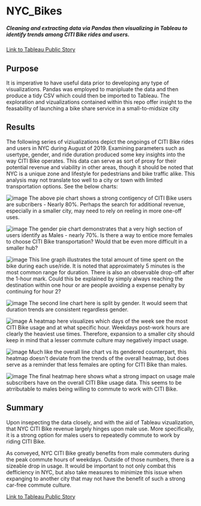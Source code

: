 # NYC_Bikes
##### Cleaning and extracting data via Pandas then visualizing in Tableau to identify trends among CITI Bike rides and users.
[Link to Tableau Public Story](https://public.tableau.com/app/profile/kellen6976/viz/CITI_Bike_Challenge/BikeshareFindings?publish=yes)

## Purpose
It is imperative to have useful data prior to developing any type of visualizations. Pandas was employed to manipluate the data and then produce a tidy CSV which could then be imported to Tableau. The exploration and vizualizations contained within this repo offer insight to the feasability of launching a bike share service in a small-to-midsize city

## Results
The following series of viziualizations depict the ongoings of CITI Bike rides and users in NYC during August of 2019. Examining parameters such as usertype, gender, and ride duration produced some key insights into the way CITI Bike operates. This data can serve as sort of proxy for their potential revenue and viability in other areas, though it should be noted that NYC is a unique zone and lifestyle for pedestrians and bike traffic alike. This analysis may not translate too well to a city or town with limited transportation options. See the below charts:

![image](https://user-images.githubusercontent.com/109499859/210006585-a5e9561a-87c6-4567-a17b-3644f40908dc.png)
The above pie chart shows a strong contigency of CITI Bike users are subcribers - Nearly 80%. Perhaps the search for additional revenue, especially in a smaller city, may need to rely on reeling in more one-off uses. 

![image](https://user-images.githubusercontent.com/109499859/210006605-6e5d6f71-2788-4aca-89fd-7be1c6f5b753.png)
The gender pie chart demonstrates that a very high section of users identify as Males - nearly 70%. Is there a way to entice more females to choose CITI Bike transportation? Would that be even more difficult in a smaller hub?

![image](https://user-images.githubusercontent.com/109499859/210006625-e653c012-370b-447c-8777-dc3258b52685.png)
This line graph illustrates the total amount of time spent on the bike during each use/ride. It is noted that approximately 5 minutes is the most common range for duration. There is also an observable drop-off after the 1-hour mark. Could this be explained by simply always reaching the destination within one hour or are people avoiding a expense penalty by continuing for hour 2?

![image](https://user-images.githubusercontent.com/109499859/210006653-e4642332-cf82-4ad4-b534-bbfc9d53444a.png)
The second line chart here is split by gender. It would seem that duration trends are consistent regardless gender.

![image](https://user-images.githubusercontent.com/109499859/210006822-3e852e9f-3398-46a4-8bef-82703a30d7f1.png)
A heatmap here visualizes which days of the week see the most CITI Bike usage and at what specific hour. Weekdays post-work hours are clearly the heaviest use times. Therefore, expansion to a smaller city should keep in mind that a lesser commute culture may negatively impact usage.

![image](https://user-images.githubusercontent.com/109499859/210006853-780b76f5-b158-43ec-935d-378ab81c620d.png)
Much like the overall line chart vs its gendered counterpart, this heatmap doesn't deviate from the trends of the overall heatmap, but does serve as a reminder that less females are opting for CITI Bike than males.

![image](https://user-images.githubusercontent.com/109499859/210006968-81682b2b-0ee3-4789-bc18-96ff429f6ba6.png)
The final heatmap here shows what a strong impact on usage male subscribers have on the overall CITI Bike usage data. This seems to be atrributable to males being willing to commute to work with CITI Bike.


## Summary

Upon insepecting the data closely, and with the aid of Tableau vizualization, that NYC CITI Bike revenue largely hinges upon male use. More specifically, it is a strong option for males users to repeatedly commute to work by riding CITI Bike. 

As conveyed, NYC CITI Bike greatly benefits from male commuters during the peak commute hours of weekdays. Outside of those numbers, there is a sizeable drop in usage. It would be important to not only combat this defficiency in NYC, but also take measures to minimize this issue when expanging to another city that may not have the benefit of such a strong car-free commute culture. 

[Link to Tableau Public Story](https://public.tableau.com/app/profile/kellen6976/viz/CITI_Bike_Challenge/BikeshareFindings?publish=yes)

